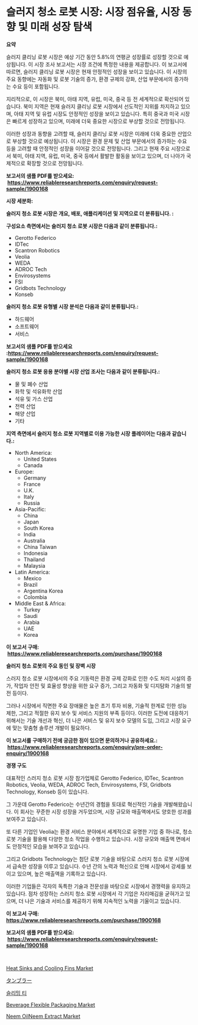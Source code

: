 <p><h1>슬러지 청소 로봇 시장: 시장 점유율, 시장 동향 및 미래 성장 탐색</h1></p><p><strong>요약</strong></p>
<p><p>슬러지 클리닝 로봇 시장은 예상 기간 동안 5.8%의 연평균 성장률로 성장할 것으로 예상됩니다. 이 시장 조사 보고서는 시장 조건에 특정한 내용을 제공합니다. 이 보고서에 따르면, 슬러지 클리닝 로봇 시장은 현재 안정적인 성장을 보이고 있습니다. 이 시장의 주요 동향에는 자동화 및 로봇 기술의 증가, 환경 규제의 강화, 산업 부문에서의 증가하는 수요 등이 포함됩니다.</p><p>지리적으로, 이 시장은 북미, 아태 지역, 유럽, 미국, 중국 등 전 세계적으로 확산되어 있습니다. 북미 지역은 현재 슬러지 클리닝 로봇 시장에서 선도적인 지위를 차지하고 있으며, 아태 지역 및 유럽 시장도 안정적인 성장을 보이고 있습니다. 특히 중국과 미국 시장은 빠르게 성장하고 있으며, 미래에 더욱 중요한 시장으로 부상할 것으로 전망됩니다.</p><p>이러한 성장과 동향을 고려할 때, 슬러지 클리닝 로봇 시장은 미래에 더욱 중요한 산업으로 부상할 것으로 예상됩니다. 이 시장은 환경 문제 및 산업 부문에서의 증가하는 수요 등을 고려할 때 안정적인 성장을 이어갈 것으로 전망됩니다. 그리고 현재 주요 시장으로서 북미, 아태 지역, 유럽, 미국, 중국 등에서 활발한 활동을 보이고 있으며, 더 나아가 국제적으로 확장할 것으로 전망됩니다.</p></p>
<p><strong>보고서의 샘플 PDF를 받으세요: &nbsp;<a href="https://www.reliableresearchreports.com/enquiry/request-sample/1900168">https://www.reliableresearchreports.com/enquiry/request-sample/1900168</a></strong></p>
<p><strong>시장 세분화:</strong></p>
<p><strong> 슬러지 청소 로봇 시장은 개요, 배포, 애플리케이션 및 지역으로 더 분류됩니다. :</strong></p>
<p><strong>구성요소 측면에서는 슬러지 청소 로봇 시장은 다음과 같이 분류됩니다.:</strong></p>
<p><ul><li>Gerotto Federico</li><li>IDTec</li><li>Scantron Robotics</li><li>Veolia</li><li>WEDA</li><li>ADROC Tech</li><li>Envirosystems</li><li>FSI</li><li>Gridbots Technology</li><li>Konseb</li></ul></p>
<p><strong> 슬러지 청소 로봇 유형별 시장 분석은 다음과 같이 분류됩니다.:</strong></p>
<p><ul><li>하드웨어</li><li>소프트웨어</li><li>서비스</li></ul></p>
<p><strong>보고서의 샘플 PDF를 받으세요 :<a href="https://www.reliableresearchreports.com/enquiry/request-sample/1900168">https://www.reliableresearchreports.com/enquiry/request-sample/1900168</a></strong></p>
<p><strong> 슬러지 청소 로봇 응용 분야별 시장 산업 조사는 다음과 같이 분류됩니다.:</strong></p>
<p><ul><li>물 및 폐수 산업</li><li>화학 및 석유화학 산업</li><li>석유 및 가스 산업</li><li>전력 산업</li><li>해양 산업</li><li>기타</li></ul></p>
<p><strong>지역 측면에서 슬러지 청소 로봇 지역별로 이용 가능한 시장 플레이어는 다음과 같습니다.:</strong></p>
<p><ul>
    <li>
        North America:
        <ul>
            <li>United States</li>
            <li>Canada</li>
        </ul>
    </li>
    <li>
        Europe:
        <ul>
            <li>Germany</li>
            <li>France</li>
            <li>U.K.</li>
            <li>Italy</li>
            <li>Russia</li>
        </ul>
    </li>
    <li>
        Asia-Pacific:
        <ul>
            <li>China</li>
            <li>Japan</li>
            <li>South Korea</li>
            <li>India</li>
            <li>Australia</li>
            <li>China Taiwan</li>
            <li>Indonesia</li>
            <li>Thailand</li>
            <li>Malaysia</li>
        </ul>
    </li>
    <li>
        Latin America:
        <ul>
            <li>Mexico</li>
            <li>Brazil</li>
            <li>Argentina Korea</li>
            <li>Colombia</li>
        </ul>
    </li>
    <li>
        Middle East & Africa:
        <ul>
            <li>Turkey</li>
            <li>Saudi</li>
            <li>Arabia</li>
            <li>UAE</li>
            <li>Korea</li>
        </ul>
    </li>
    </ul></p>
<p><strong>이 보고서 구매: &nbsp;<a href="https://www.reliableresearchreports.com/purchase/1900168">https://www.reliableresearchreports.com/purchase/1900168</a></strong></p>
<p><strong>슬러지 청소 로봇의 주요 동인 및 장벽 시장</strong></p>
<p><p>스러지 청소 로봇 시장에서의 주요 기동력은 환경 규제 강화로 인한 수도 처리 시설의 증가, 작업자 안전 및 효율성 향상을 위한 요구 증가, 그리고 자동화 및 디지턈화 기술의 발전 등이다. </p><p>그러나 시장에서 직면한 주요 장애물은 높은 초기 투자 비용, 기술적 한계로 인한 성능 제한, 그리고 적절한 유지 보수 및 서비스 지원의 부족 등이다. 이러한 도전에 대응하기 위해서는 기술 개선과 혁신, 더 나은 서비스 및 유지 보수 모델의 도입, 그리고 시장 요구에 맞는 맞춤형 솔루션 개발이 필요하다.</p></p>
<p><strong>이 보고서를 구매하기 전에 궁금한 점이 있으면 문의하거나 공유하세요.: &nbsp;<a href="https://www.reliableresearchreports.com/enquiry/pre-order-enquiry/1900168">https://www.reliableresearchreports.com/enquiry/pre-order-enquiry/1900168</a></strong></p>
<p><strong>경쟁 구도</strong></p>
<p><p>대표적인 스러지 청소 로봇 시장 참가업체로 Gerotto Federico, IDTec, Scantron Robotics, Veolia, WEDA, ADROC Tech, Envirosystems, FSI, Gridbots Technology, Konseb 등이 있습니다. </p><p>그 가운데 Gerotto Federico는 수년간의 경험을 토대로 혁신적인 기술을 개발해왔습니다. 이 회사는 꾸준한 시장 성장을 거두었으며, 시장 규모와 매출액에서도 양호한 성과를 보여주고 있습니다. </p><p>또 다른 기업인 Veolia는 환경 서비스 분야에서 세계적으로 유명한 기업 중 하나로, 청소 로봇 기술을 활용해 다양한 청소 작업을 수행하고 있습니다. 시장 규모와 매출액 면에서도 안정적인 모습을 보여주고 있습니다. </p><p>그리고 Gridbots Technology는 첨단 로봇 기술을 바탕으로 스러지 청소 로봇 시장에서 급속한 성장을 이루고 있습니다. 수년 간의 노력과 혁신으로 인해 시장에서 강세를 보이고 있으며, 높은 매출액을 기록하고 있습니다. </p><p>이러한 기업들은 각자의 독특한 기술과 전문성을 바탕으로 시장에서 경쟁력을 유지하고 있습니다. 점차 성장하는 스러지 청소 로봇 시장에서 각 기업은 자리매김을 굳혀가고 있으며, 더 나은 기술과 서비스를 제공하기 위해 지속적인 노력을 기울이고 있습니다.</p></p>
<p><strong>이 보고서 구매: &nbsp; <a href="https://www.reliableresearchreports.com/purchase/1900168">https://www.reliableresearchreports.com/purchase/1900168</a></strong></p>
<p><strong>보고서의 샘플 PDF를 받으세요: &nbsp;<a href="https://www.reliableresearchreports.com/enquiry/request-sample/1900168">https://www.reliableresearchreports.com/enquiry/request-sample/1900168</a></strong><strong></strong></p>
<p>&nbsp;</p>
<p><p><a href="https://view.publitas.com/reportprime-1/heat-sinks-and-cooling-fins-market-size-reflecting-a-forecast-till-2031-market-by-type-by-application-and-by-geography/">Heat Sinks and Cooling Fins Market</a></p><p><a href="https://github.com/bevdtkn4419963/Market-Research-Report-List-1/blob/main/2947767186470.md">タンブラー</a></p><p><a href="https://github.com/jntpkh496620/Market-Research-Report-List-1/blob/main/8633784186434.md">슬리밍 티</a></p><p><a href="https://view.publitas.com/reportprime-1/beverage-flexible-packaging-market-growth-market-trends-covid-19-impact-and-forecasts-for-period-from-2024-2031/">Beverage Flexible Packaging Market</a></p><p><a href="https://github.com/prosalinda88/Market-Research-Report-List-3/blob/main/neem-oilneem-extract-market.md">Neem OilNeem Extract Market</a></p></p>